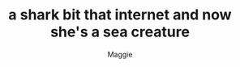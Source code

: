 ---
title: a shark bit that internet and now she's a sea creature
author: Maggie
description: Enough said. Just read it.
---